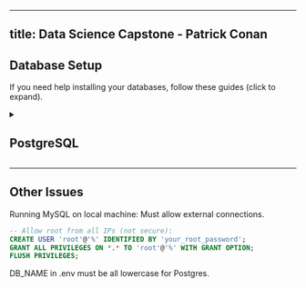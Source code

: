 
---
title: Data Science Capstone - Patrick Conan
---

## Database Setup

If you need help installing your databases, follow these guides (click to expand).

<details>
  <summary><h2>PostgreSQL</h2></summary>
  

  1. Install database engine.
```bash
sudo apt install postgresql
```
```bash
sudo -i -u postgres
psql
CREATE USER yourusername WITH PASSWORD 'yourpassword';
ALTER USER yourusername CREATEDB;
```
```bash

```

2. Start the database service.
```bash
sudo service mysql start
```
</details>

---

## Other Issues


Running MySQL on local machine: Must allow external connections.
```sql
-- Allow root from all IPs (not secure):
CREATE USER 'root'@'%' IDENTIFIED BY 'your_root_password';
GRANT ALL PRIVILEGES ON *.* TO 'root'@'%' WITH GRANT OPTION;
FLUSH PRIVILEGES;
```

DB_NAME in .env must be all lowercase for Postgres.
